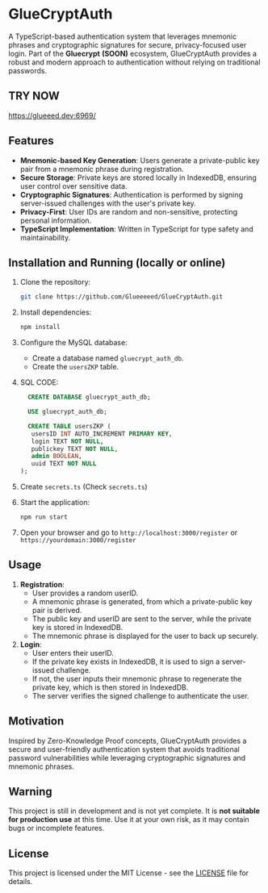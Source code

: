# GlueCryptAuth

A TypeScript-based authentication system that leverages mnemonic phrases and cryptographic signatures for secure, privacy-focused user login. Part of the **Gluecrypt** **(SOON)** ecosystem, GlueCryptAuth provides a robust and modern approach to authentication without relying on traditional passwords.

## TRY NOW

https://glueeed.dev:6969/

## Features
- **Mnemonic-based Key Generation**: Users generate a private-public key pair from a mnemonic phrase during registration.
- **Secure Storage**: Private keys are stored locally in IndexedDB, ensuring user control over sensitive data.
- **Cryptographic Signatures**: Authentication is performed by signing server-issued challenges with the user's private key.
- **Privacy-First**: User IDs are random and non-sensitive, protecting personal information.
- **TypeScript Implementation**: Written in TypeScript for type safety and maintainability.

## Installation and Running (locally or online)

1. Clone the repository:

   ```bash
   git clone https://github.com/Glueeeeed/GlueCryptAuth.git
2. Install dependencies:
    ``` bash
    npm install
   ```
3. Configure the MySQL database:
   - Create a database named `gluecrypt_auth_db`.
   - Create the `usersZKP` table.



4. SQL CODE:
    ```sql
      CREATE DATABASE gluecrypt_auth_db;
    
      USE gluecrypt_auth_db;
    
      CREATE TABLE usersZKP (
       usersID INT AUTO_INCREMENT PRIMARY KEY,
       login TEXT NOT NULL,
       publickey TEXT NOT NULL,
       admin BOOLEAN,
       uuid TEXT NOT NULL 
   );

5. Create `secrets.ts` (Check `secrets.ts`)
6. Start the application:

   ``` bash
   npm run start
   ```
7. Open your browser and go to `http://localhost:3000/register` or `https://yourdomain:3000/register`

## Usage
1. **Registration**:
   - User provides a random userID.
   - A mnemonic phrase is generated, from which a private-public key pair is derived.
   - The public key and userID are sent to the server, while the private key is stored in IndexedDB.
   - The mnemonic phrase is displayed for the user to back up securely.
2. **Login**:
   - User enters their userID.
   - If the private key exists in IndexedDB, it is used to sign a server-issued challenge.
   - If not, the user inputs their mnemonic phrase to regenerate the private key, which is then stored in IndexedDB.
   - The server verifies the signed challenge to authenticate the user.

## Motivation
Inspired by Zero-Knowledge Proof concepts, GlueCryptAuth provides a secure and user-friendly authentication system that avoids traditional password vulnerabilities while leveraging cryptographic signatures and mnemonic phrases.

## Warning

This project is still in development and is not yet complete. It is **not suitable for production use** at this time. Use it at your own risk, as it may contain bugs or incomplete features.


## License
This project is licensed under the MIT License - see the [LICENSE](LICENSE) file for details.
